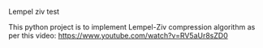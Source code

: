 Lempel ziv test

This python project is to implement Lempel-Ziv compression algorithm as per this video:
https://www.youtube.com/watch?v=RV5aUr8sZD0

